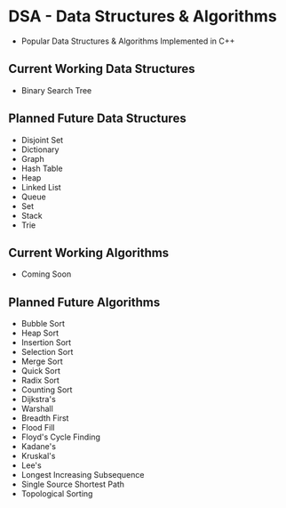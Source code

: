 # DSA - Data Structures & Algorithms

* Popular Data Structures & Algorithms Implemented in C++

## Current Working Data Structures
- Binary Search Tree

## Planned Future Data Structures
- Disjoint Set
- Dictionary
- Graph
- Hash Table
- Heap
- Linked List
- Queue
- Set
- Stack
- Trie

## Current Working Algorithms
- Coming Soon 

## Planned Future Algorithms
- Bubble Sort
- Heap Sort
- Insertion Sort
- Selection Sort
- Merge Sort
- Quick Sort
- Radix Sort
- Counting Sort
- Dijkstra's
- Warshall
- Breadth First
- Flood Fill
- Floyd's Cycle Finding
- Kadane's
- Kruskal's
- Lee's
- Longest Increasing Subsequence
- Single Source Shortest Path
- Topological Sorting
